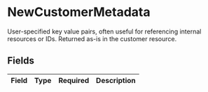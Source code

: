 # NewCustomerMetadata

User-specified key value pairs, often useful for referencing internal resources or IDs. Returned as-is in the customer resource.


## Fields

| Field       | Type        | Required    | Description |
| ----------- | ----------- | ----------- | ----------- |